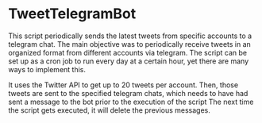 # TweetTelegramBot
This script periodically sends the latest tweets from specific accounts to a telegram chat. The main objective was to periodically receive 
tweets in an organized format from different accounts via telegram. The script can be set up as a cron job to run every day at a 
certain hour, yet there are many ways to implement this.

It uses the Twitter API to get up to 20 tweets per account. Then, those tweets are sent to the specified telegram chats, which needs to have had 
sent a message to the bot prior to the execution of the script
The next time the script gets executed, it will delete the previous messages.
